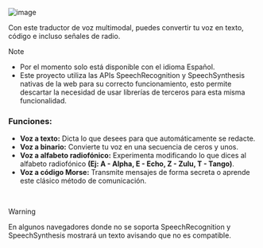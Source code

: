 ![image](https://github.com/loannesdev/voice-translator/assets/44909579/f8ceb4d0-c8fe-4c57-a3cd-5c80fd8dbad0)

Con este traductor de voz multimodal, puedes convertir tu voz en texto, código e incluso señales de radio.

> [!NOTE]  
> - Por el momento solo está disponible con el idioma Español.
> - Este proyecto utiliza las APIs SpeechRecognition y SpeechSynthesis nativas de la web para su correcto funcionamiento, esto permite descartar la necesidad de usar librerías de terceros para esta misma funcionalidad.

### Funciones:

- **Voz a texto:** Dicta lo que desees para que automáticamente se redacte.
- **Voz a binario:** Convierte tu voz en una secuencia de ceros y unos.
- **Voz a alfabeto radiofónico:** Experimenta modificando lo que dices al alfabeto radiofónico **(Ej: A - Alpha, E - Echo, Z - Zulu, T - Tango)**.
- **Voz a código Morse:** Transmite mensajes de forma secreta o aprende este clásico método de comunicación.

<br />

> [!WARNING]
> En algunos navegadores donde no se soporta SpeechRecognition y SpeechSynthesis mostrará un texto avisando que no es compatible.

